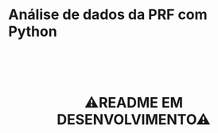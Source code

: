 <h1>Análise de dados da PRF com Python</h1>

<br><br><br>

<div align="center">
  <h1><strong>⚠README EM DESENVOLVIMENTO⚠</strong></h1>
</div>
